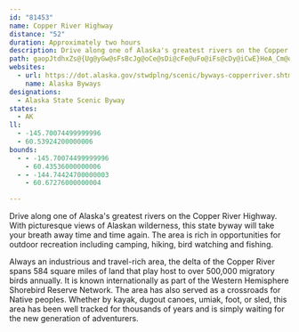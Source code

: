 ```yaml
---
id: "81453"
name: Copper River Highway
distance: "52"
duration: Approximately two hours
description: Drive along one of Alaska's greatest rivers on the Copper River Highway. With picturesque views of Alaskan wilderness, this state byway will take your breath away time and time again.
path: gaopJtdhxZs@{Ug@yGw@sFsBcJg@oCe@sDi@cFe@uFo@iFs@cDy@iCwE}HeA_Cm@oBe@eCi@sDGsA@oBbCuh@p@wElA}Dr@uApGaJxCmDlCeBnFoCl@g@nA{Al@_AxAiDhBqHbA_Rn@gF`@aCVeA~@{CjA{CxHoO`A_Cn@sBv@yDXcCj@mK\}DlIel@nCyQb]ghCbD{UpHkh@lJsr@`Gwb@jMy`ApFg`@xd@gkDdResAzGki@bj@qcExA_hBCM`G{}@lZorA|a@ckAjPwkApH{l@pEma@lDyUzMy`AjAgJzCsWfOwoAdPwiApKks@bTeyAjB{LzBuPpX{|HlCmfA|GsW`_@ilAlq@wyBjHijBCkr@~B{WxNsKf]wShDuC\uA@}AE}Dkr@mwOiPm|ErC_`@pE{uAp@kMWgHa@{FyBcLq@sWDeb@y\yhAwb@i~@_sAwtD}l@y_Bkn@ayB{n@cnBuJmX{Naj@q]_jBeKmd@al@}tCcFaVaJqgAsBkPkI}{@}Dc\oBqSuC{\yQs~AeFe\_OytAmKadAyA{KwAqGuBqHsAsDgCqDuAwAwEoBsI}@cIQ{yAbA}Qa@gGm@gEu@mEwBuQeTa\um@aLiXyPkb@wLqRwm@{SqhAk^wz@aVoMkDc`Bse@gxCmaAmSiCu_@pAimBdJ}b@qA
websites:
  - url: https://dot.alaska.gov/stwdplng/scenic/byways-copperriver.shtml#
    name: Alaska Byways
designations:
  - Alaska State Scenic Byway
states:
  - AK
ll:
  - -145.70074499999996
  - 60.53924200000006
bounds:
  - - -145.70074499999996
    - 60.43536000000006
  - - -144.74424700000003
    - 60.67276000000004

---
```


Drive along one of Alaska's greatest rivers on the Copper River Highway. With picturesque views of Alaskan wilderness, this state byway will take your breath away time and time again.  The area is rich in opportunities for outdoor recreation including camping, hiking, bird watching and fishing.

Always an industrious and travel-rich area, the delta of the Copper River spans 584 square miles of land that play host to over 500,000 migratory birds annually. It is known internationally as part of the Western Hemisphere Shorebird Reserve Network.  The area has also served as a crossroads for Native peoples. Whether by kayak, dugout canoes, umiak, foot, or sled, this area has been well tracked for thousands of years and is simply waiting for the new generation of adventurers.
